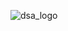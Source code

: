    ![dsa_logo](https://github.com/its-Saurabh23/DSA/assets/93586145/59df59e2-af68-42fe-b01d-dc080281ffb2)
